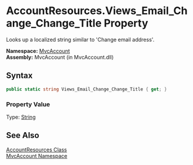 AccountResources.Views_Email_Change_Change_Title Property
=========================================================
Looks up a localized string similar to 'Change email address'.

**Namespace:** [MvcAccount][1]  
**Assembly:** MvcAccount (in MvcAccount.dll)

Syntax
------

```csharp
public static string Views_Email_Change_Change_Title { get; }
```

### Property Value
Type: [String][2]

See Also
--------
[AccountResources Class][3]  
[MvcAccount Namespace][1]  

[1]: ../README.md
[2]: http://msdn.microsoft.com/en-us/library/s1wwdcbf
[3]: README.md